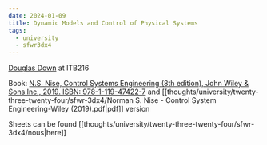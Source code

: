 ```yaml
---
date: 2024-01-09
title: Dynamic Models and Control of Physical Systems
tags:
  - university
  - sfwr3dx4
---
```


[Douglas Down](mailto:downd@mcmaster.ca) at ITB216

Book: [N.S. Nise, Control Systems Engineering (8th edition), John Wiley & Sons Inc., 2019. ISBN: 978-1-119-47422-7](https://www.wiley.com/en-us/Control+Systems+Engineering%2C+8th+Edition-p-9781119474227) and [[thoughts/university/twenty-three-twenty-four/sfwr-3dx4/Norman S. Nise - Control System Engineering-Wiley (2019).pdf|pdf]] version

Sheets can be found [[thoughts/university/twenty-three-twenty-four/sfwr-3dx4/nous|here]]
